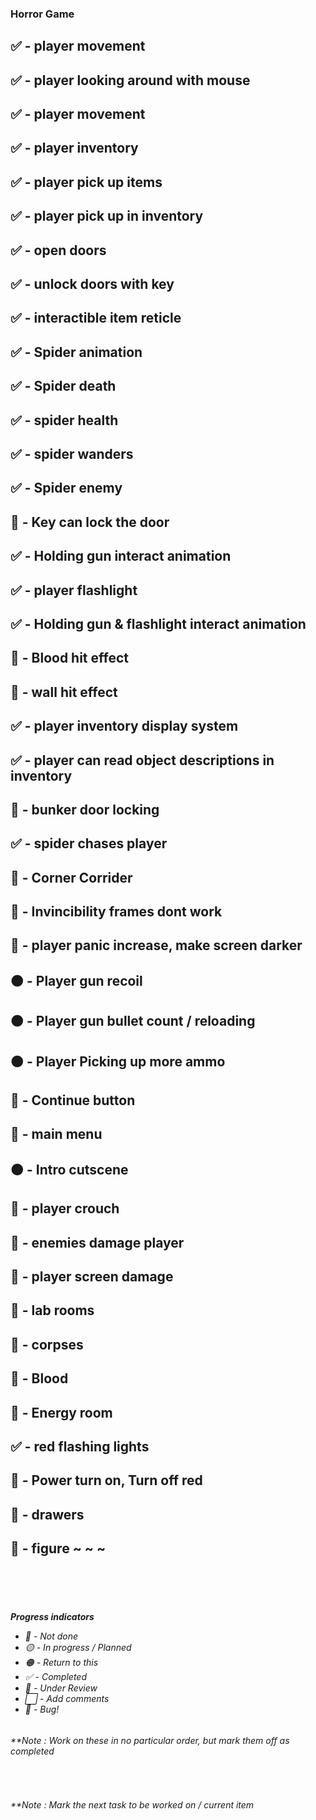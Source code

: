### Horror Game

## ✅ - player movement
## ✅ - player looking around with mouse
## ✅ - player movement
## ✅ - player inventory
## ✅ - player pick up items
## ✅ - player pick up in inventory
## ✅ - open doors
## ✅ - unlock doors with key
## ✅ - interactible item reticle
## ✅ - Spider animation
## ✅ - Spider death
## ✅ - spider health
## ✅ - spider wanders
## ✅ - Spider enemy
## 🔷 - Key can lock the door
## ✅ - Holding gun interact animation
## ✅ - player flashlight
## ✅ - Holding gun & flashlight interact animation
## 🔷 - Blood hit effect
## 🔷 - wall hit effect
## ✅ - player inventory display system
## ✅ - player can read object descriptions in inventory
## 🔷 - bunker door locking
## ✅ - spider chases player
## 🔷 - Corner Corrider
## 🐛 - Invincibility frames dont work

## 🔷 - player panic increase, make screen darker
## 🟠 - Player gun recoil
## 🟠 - Player gun bullet count / reloading
## 🟠 - Player Picking up more ammo
## 🐛 - Continue button
## 🔷 - main menu

## 🟠 - Intro cutscene

## 🔴 - player crouch
## 🔴 - enemies damage player
## 🔴 - player screen damage
## 🔴 - lab rooms
## 🔴 - corpses
## 🔴 - Blood
## 🔴 - Energy room
## ✅ - red flashing lights
## 🔴 - Power turn on, Turn off red
## 🔴 - drawers
## 🔴 - figure ~ ~ ~


<br><br><br>
  </em></p>
    <h6><em>**Progress indicators**</em>
     <ul>
       <li>🔴 - Not done</li>
       <li>🟡 - In progress / Planned</li>
       <li>🟠 - Return to this</li>
       <li>✅ - Completed</li>
       <li>🔷 - Under Review</li>
       <li>⬜ - Add comments</li>
       <li>🐛 - Bug!</li>
     </ul>
    </h6>
  </em>
  <em>
  <h6>**Note : Work on these in no particular order, but mark them off as completed</h6><br>
  <h6>**Note : Mark the next task to be worked on / current item</h6>
  </em>